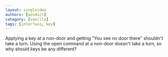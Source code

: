 ```yaml
---
layout: singleidea
authors: [aosdict]
category: [vanilla]
tags: [interface, key]
---
```

Applying a key at a non-door and getting "You see no door there" shouldn't take a turn. Using the open command at a non-door doesn't take a turn, so why should keys be any different?
